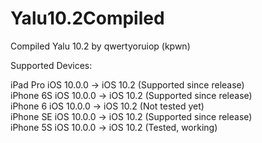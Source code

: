 # Yalu10.2Compiled
Compiled Yalu 10.2 by qwertyoruiop (kpwn)

Supported Devices:

iPad Pro	iOS 10.0.0 -> iOS 10.2 (Supported since release)<br>
iPhone 6S	iOS 10.0.0 -> iOS 10.2 (Supported since release)<br>
iPhone 6  iOS 10.0.0 -> iOS 10.2 (Not tested yet)<br>
iPhone SE	iOS 10.0.0 -> iOS 10.2 (Supported since release)<br>
iPhone 5S iOS 10.0.0 -> iOS 10.2 (Tested, working)<br>
